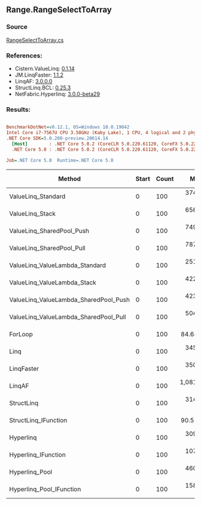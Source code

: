 ﻿## Range.RangeSelectToArray

### Source
[RangeSelectToArray.cs](../LinqBenchmarks/Range/RangeSelectToArray.cs)

### References:
- Cistern.ValueLinq: [0.1.14](https://www.nuget.org/packages/Cistern.ValueLinq/0.1.14)
- JM.LinqFaster: [1.1.2](https://www.nuget.org/packages/JM.LinqFaster/1.1.2)
- LinqAF: [3.0.0.0](https://www.nuget.org/packages/LinqAF/3.0.0.0)
- StructLinq.BCL: [0.25.3](https://www.nuget.org/packages/StructLinq.BCL/0.25.3)
- NetFabric.Hyperlinq: [3.0.0-beta29](https://www.nuget.org/packages/NetFabric.Hyperlinq/3.0.0-beta29)

### Results:
``` ini

BenchmarkDotNet=v0.12.1, OS=Windows 10.0.19042
Intel Core i7-7567U CPU 3.50GHz (Kaby Lake), 1 CPU, 4 logical and 2 physical cores
.NET Core SDK=5.0.200-preview.20614.14
  [Host]        : .NET Core 5.0.2 (CoreCLR 5.0.220.61120, CoreFX 5.0.220.61120), X64 RyuJIT
  .NET Core 5.0 : .NET Core 5.0.2 (CoreCLR 5.0.220.61120, CoreFX 5.0.220.61120), X64 RyuJIT

Job=.NET Core 5.0  Runtime=.NET Core 5.0  

```
|                                Method | Start | Count |        Mean |     Error |    StdDev | Ratio | RatioSD |  Gen 0 | Gen 1 | Gen 2 | Allocated |
|-------------------------------------- |------ |------ |------------:|----------:|----------:|------:|--------:|-------:|------:|------:|----------:|
|                    ValueLinq_Standard |     0 |   100 |   374.62 ns |  6.014 ns |  5.331 ns |  4.42 |    0.08 | 0.2027 |     - |     - |     424 B |
|                       ValueLinq_Stack |     0 |   100 |   656.75 ns |  9.917 ns |  8.791 ns |  7.76 |    0.11 | 0.3166 |     - |     - |     664 B |
|             ValueLinq_SharedPool_Push |     0 |   100 |   749.02 ns | 10.103 ns |  9.450 ns |  8.85 |    0.14 | 0.2022 |     - |     - |     424 B |
|             ValueLinq_SharedPool_Pull |     0 |   100 |   787.62 ns | 15.376 ns | 15.101 ns |  9.30 |    0.20 | 0.2022 |     - |     - |     424 B |
|        ValueLinq_ValueLambda_Standard |     0 |   100 |   251.06 ns |  0.925 ns |  0.866 ns |  2.97 |    0.02 | 0.2027 |     - |     - |     424 B |
|           ValueLinq_ValueLambda_Stack |     0 |   100 |   422.81 ns |  2.036 ns |  1.590 ns |  4.99 |    0.03 | 0.3171 |     - |     - |     664 B |
| ValueLinq_ValueLambda_SharedPool_Push |     0 |   100 |   423.06 ns |  1.358 ns |  1.204 ns |  5.00 |    0.03 | 0.2027 |     - |     - |     424 B |
| ValueLinq_ValueLambda_SharedPool_Pull |     0 |   100 |   504.90 ns |  5.997 ns |  5.316 ns |  5.96 |    0.08 | 0.2022 |     - |     - |     424 B |
|                               ForLoop |     0 |   100 |    84.64 ns |  0.550 ns |  0.515 ns |  1.00 |    0.00 | 0.2027 |     - |     - |     424 B |
|                                  Linq |     0 |   100 |   345.27 ns |  5.118 ns |  4.788 ns |  4.08 |    0.06 | 0.2446 |     - |     - |     512 B |
|                            LinqFaster |     0 |   100 |   350.83 ns |  2.515 ns |  2.353 ns |  4.15 |    0.04 | 0.4053 |     - |     - |     848 B |
|                                LinqAF |     0 |   100 | 1,081.54 ns | 11.425 ns | 10.128 ns | 12.77 |    0.11 | 0.7534 |     - |     - |    1576 B |
|                            StructLinq |     0 |   100 |   314.73 ns |  2.817 ns |  2.635 ns |  3.72 |    0.04 | 0.2294 |     - |     - |     480 B |
|                  StructLinq_IFunction |     0 |   100 |    90.55 ns |  0.639 ns |  0.567 ns |  1.07 |    0.01 | 0.2027 |     - |     - |     424 B |
|                             Hyperlinq |     0 |   100 |   309.57 ns |  5.639 ns |  5.275 ns |  3.66 |    0.06 | 0.2027 |     - |     - |     424 B |
|                   Hyperlinq_IFunction |     0 |   100 |   107.64 ns |  0.378 ns |  0.353 ns |  1.27 |    0.01 | 0.2027 |     - |     - |     424 B |
|                        Hyperlinq_Pool |     0 |   100 |   460.87 ns |  9.216 ns | 24.759 ns |  5.49 |    0.22 | 0.0267 |     - |     - |      56 B |
|              Hyperlinq_Pool_IFunction |     0 |   100 |   158.02 ns |  1.471 ns |  1.376 ns |  1.87 |    0.02 | 0.0267 |     - |     - |      56 B |
